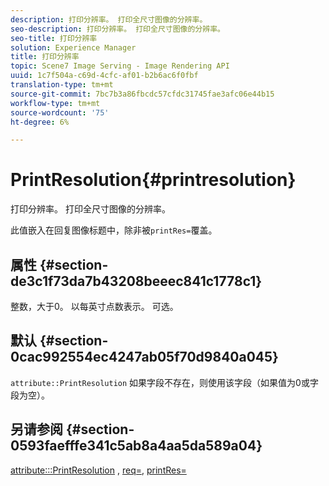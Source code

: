 ```yaml
---
description: 打印分辨率。 打印全尺寸图像的分辨率。
seo-description: 打印分辨率。 打印全尺寸图像的分辨率。
seo-title: 打印分辨率
solution: Experience Manager
title: 打印分辨率
topic: Scene7 Image Serving - Image Rendering API
uuid: 1c7f504a-c69d-4cfc-af01-b2b6ac6f0fbf
translation-type: tm+mt
source-git-commit: 7bc7b3a86fbcdc57cfdc31745fae3afc06e44b15
workflow-type: tm+mt
source-wordcount: '75'
ht-degree: 6%

---
```



# PrintResolution{#printresolution}

打印分辨率。 打印全尺寸图像的分辨率。

此值嵌入在回复图像标题中，除非被`printRes=`覆盖。

## 属性 {#section-de3c1f73da7b43208beeec841c1778c1}

整数，大于0。 以每英寸点数表示。 可选。

## 默认 {#section-0cac992554ec4247ab05f70d9840a045}

`attribute::PrintResolution` 如果字段不存在，则使用该字段（如果值为0或字段为空）。

## 另请参阅 {#section-0593faefffe341c5ab8a4aa5da589a04}

[attribute:::PrintResolution](../../../../../../is-api/image-catalog/image-serving-api-ref/c-image-catalog-reference/c-attributes-reference/r-printresolution.md#reference-a53c6850077148c9bd88a8c5c1c400c5) ,  [req=](../../../../../../is-api/http-ref/image-serving-api-ref/c-http-protocol-reference/c-command-reference/r-req/r-req.md#reference-907cdb4a97034db7ad94695f25552e76),  [printRes=](../../../../../../is-api/http-ref/image-serving-api-ref/c-http-protocol-reference/c-command-reference/r-printres.md#reference-84f52afff4704c4b9d58e4bbbaea1491)
